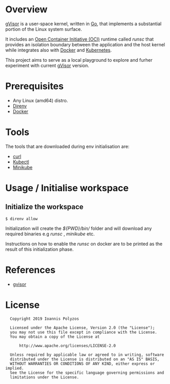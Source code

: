 # Overview
   [gVisor](https://github.com/google/gvisor) is a user-space kernel, written in [Go](https://golang.org/), that implements a substantial portion of the Linux system surface. 
 
   It includes an [Open Container Initiative (OCI)](https://www.opencontainers.org) runtime called _runsc_  that provides an isolation boundary between the application and the host kernel while integrates also  with [Docker](https://www.docker.com/) and [Kubernetes](https://kubernetes.io/).

   This project aims to serve as a local playground to explore and furher experiment with current [gVisor](https://github.com/google/gvisor) version. 

# Prerequisites
 - Any Linux (amd64) distro.
 - [Direnv](https://direnv.net/)
 - [Docker](https://docker.com)

# Tools   

The tools that are downloaded during env initialisation are:

 - [curl](https://curl.haxx.se/)
 - [Kubectl](https://kubernetes.io/docs/reference/kubectl/kubectl/)
 - [Minikube](https://github.com/kubernetes/minikube)

# Usage / Initialise workspace

## Initialize the workspace
```
$ direnv allow 
```

Initialization will create the _${PWD}/bin/_ folder and will download any required binaries e.g _runsc_ , _minikube_ etc. 

Instructions on how to enable the _runsc_ on docker are to be printed as the result of this initialization phase.

# References

- [gvisor](https://github.com/google/gvisor)

# License

```
  Copyright 2019 Ioannis Polyzos

  Licensed under the Apache License, Version 2.0 (the "License");
  you may not use this file except in compliance with the License.
  You may obtain a copy of the License at

      http://www.apache.org/licenses/LICENSE-2.0

  Unless required by applicable law or agreed to in writing, software
  distributed under the License is distributed on an "AS IS" BASIS,
  WITHOUT WARRANTIES OR CONDITIONS OF ANY KIND, either express or implied.
  See the License for the specific language governing permissions and
  limitations under the License.
```
